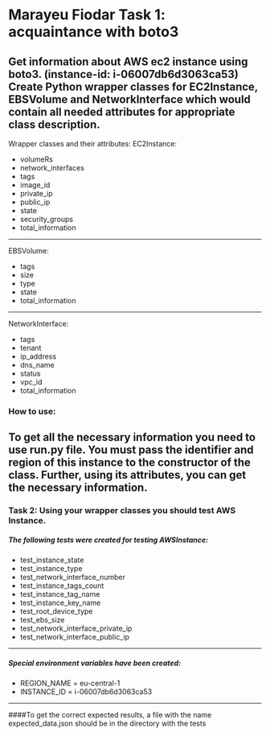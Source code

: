 Marayeu Fiodar Task 1: acquaintance with boto3
==============================================
Get information about AWS ec2 instance using boto3. 
(instance-id: i-06007db6d3063ca53)
Create Python wrapper classes for EC2Instance, EBSVolume and NetworkInterface 
which would contain all needed attributes for appropriate class description.
---
Wrapper classes and their attributes:
EC2Instance:
 - volumeRs
 - network_interfaces
 - tags
 - image_id
 - private_ip
 - public_ip
 - state
 - security_groups
 - total_information
---
EBSVolume:
 - tags
 - size
 - type
 - state
 - total_information
---
NetworkInterface:
 - tags
 - tenant
 - ip_address
 - dns_name
 - status
 - vpc_id
 - total_information
### How to use:
To get all the necessary information you need to use run.py file.
You must pass the identifier and region of this instance to the constructor of the class.
Further, using its attributes, you can get the necessary information.
---
### Task 2: Using your wrapper classes you should test AWS Instance.
##### The following tests were created for testing AWSInstance:
- test_instance_state
- test_instance_type
- test_network_interface_number
- test_instance_tags_count
- test_instance_tag_name
- test_instance_key_name
- test_root_device_type
- test_ebs_size
- test_network_interface_private_ip
- test_network_interface_public_ip
---
##### Special environment variables have been created:
- REGION_NAME = eu-central-1
- INSTANCE_ID = i-06007db6d3063ca53
---
####To get the correct expected results, a file with the name expected_data.json should be in the directory with the tests
